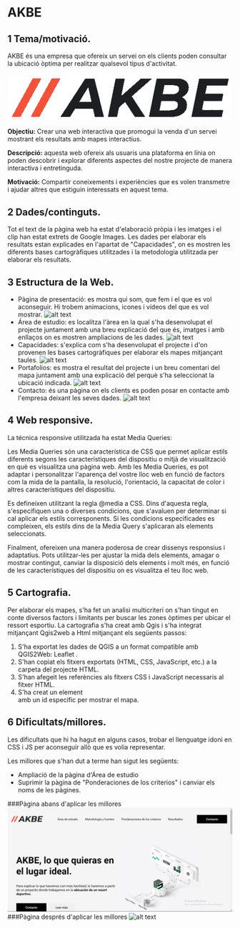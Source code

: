 # AKBE
## 1 Tema/motivació. 

AKBE és una empresa que ofereix un servei on els clients poden consultar la ubicació òptima per realitzar qualsevol tipus d'activitat. 


![alt text](./media/logo6.png "logo")


**Objectiu:** Crear una web interactiva que promogui la venda d'un servei mostrant els resultats amb mapes interactius.

**Descripció:** aquesta web ofereix als usuaris una plataforma en línia on poden descobrir i explorar diferents aspectes del nostre projecte de manera interactiva i entretinguda.

**Motivació:** Compartir coneixements i experiències que es volen transmetre i ajudar altres que estiguin interessats en aquest tema.

## 2 Dades/continguts.
Tot el text de la pàgina web ha estat d'elaboració pròpia i les imatges i el clip han estat extrets de Google Images. Les dades per elaborar els resultats estan explicades en l'apartat de "Capacidades", on es mostren les diferents bases cartogràfiques utilitzades i la metodologia utilitzada per elaborar els resultats.
## 3 Estructura de la Web. 
- Pàgina de presentació: es mostra qui som, que fem i el que es vol aconseguir. Hi trobem animacions, icones i vídeos del que es vol mostrar.
    ![alt text](./media/readme2.png "Inici")
- Área de estudio: es localitza l'àrea en la qual s'ha desenvolupat el projecte juntament amb una breu explicació del que és, imatges i amb enllaços on es mostren ampliacions de les dades.
 ![alt text](./media/readme3.png "Área de estudio")
- Capacidades: s'explica com s'ha desenvolupat el projecte i d'on provenen les bases cartogràfiques per elaborar els mapes mitjançant taules.
    ![alt text](./media/readme4.png "Capacidades")
- Portafolios: es mostra el resultat del projecte i un breu comentari del mapa juntament amb una explicació del perquè s'ha seleccionat la ubicació indicada.
    ![alt text](./media/readme5.png "Portafolios")
- Contacto: és una pàgina on els clients es poden posar en contacte amb l'empresa deixant les seves dades.
    ![alt text](./media/readme6.png "Contacto")

## 4 Web responsive. 

La técnica responsive utilitzada ha estat Media Queries:

Les Media Queries són una característica de CSS que permet aplicar estils diferents segons les característiques del dispositiu o mitjà de visualització en què es visualitza una pàgina web. Amb les Media Queries, es pot adaptar i personalitzar l'aparença del vostre lloc web en funció de factors com la mida de la pantalla, la resolució, l'orientació, la capacitat de color i altres característiques del dispositiu.

Es defineixen utilitzant la regla @media a CSS. Dins d'aquesta regla, s'especifiquen una o diverses condicions, que s'avaluen per determinar si cal aplicar els estils corresponents. Si les condicions especificades es compleixen, els estils dins de la Media Query s'aplicaran als elements seleccionats.

Finalment, ofereixen una manera poderosa de crear dissenys responsius i adaptatius. Pots utilitzar-les per ajustar la mida dels elements, amagar o mostrar contingut, canviar la disposició dels elements i molt més, en funció de les característiques del dispositiu on es visualitza el teu lloc web.

## 5 Cartografia. 
Per elaborar els mapes, s'ha fet un analisi multicriteri on s'han tingut en conte diversos factors i limitants per buscar les zones òptimes per ubicar el ressort esportiu.
La cartografia s'ha creat amb Qgis i s'ha integrat mitjançant Qgis2web a Html mitjançant els següents passos:
1. S'ha exportat les  dades de QGIS a un format compatible amb QGIS2Web: Leaflet .
2. S'han copiat els fitxers exportats (HTML, CSS, JavaScript, etc.) a la carpeta del projecte HTML.
3. S'han afegeit les referències als fitxers CSS i JavaScript necessaris al fitxer HTML.
4. S'ha creat un element <div> amb un id específic per mostrar el mapa.
  
## 6 Dificultats/millores.

  Les dificultats que hi ha hagut en alguns casos, trobar el llenguatge idoni en CSS i JS per aconseguir allò que es volia representar.

  Les millores que s'han dut a terme han sigut les següents:
  - Ampliació de la pàgina d'Área de estudio
  - Suprimir la pàgina de "Ponderaciones de los criterios" i canviar els noms de les pàgines.
  
###Pàgina abans d'aplicar les millores 
  ![alt text](./media/readme.png "Abans")
 ###Pàgina després d'aplicar les millores 
  ![alt text](./media/readme2.png "Després")

